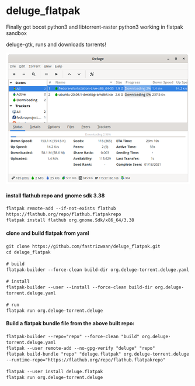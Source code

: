 
# deluge_flatpak
Finally got boost python3 and libtorrent-raster python3 working in flatpak sandbox

deluge-gtk, runs and downloads torrents!

![](https://github.com/fastrizwaan/deluge_flatpak/blob/main/screenshots/1.png)

#### install flathub repo and gnome sdk 3.38
```
flatpak remote-add --if-not-exists flathub https://flathub.org/repo/flathub.flatpakrepo
flatpak install flathub org.gnome.Sdk/x86_64/3.38
```

#### clone and build flatpak from yaml
```
git clone https://github.com/fastrizwaan/deluge_flatpak.git
cd deluge_flatpak

# build
flatpak-builder --force-clean build-dir org.deluge-torrent.deluge.yaml

# install 
flatpak-builder --user --install --force-clean build-dir org.deluge-torrent.deluge.yaml

# run
flatpak run org.deluge-torrent.deluge
```

#### Build a flatpak bundle file from the above built repo:
```
flatpak-builder --repo="repo" --force-clean "build" org.deluge-torrent.deluge.yaml
flatpak --user remote-add --no-gpg-verify "deluge" "repo"
flatpak build-bundle "repo" "deluge.flatpak" org.deluge-torrent.deluge  --runtime-repo="https://flathub.org/repo/flathub.flatpakrepo"

flatpak --user install deluge.flatpak
flatpak run org.deluge-torrent.deluge
```

